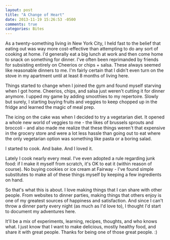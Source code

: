 ```yaml
---
layout: post
title: "A Change of Heart"
date: 2013-11-19 15:26:53 -0500
comments: true
categories: Bites 
---
```


As a twenty-something living in New York City, I held fast to the belief that eating out was way more cost-effective than attempting to do any sort of cooking at home. I'd generally eat a big lunch at work and then come home to snack on something for dinner. I've often been reprimanded by friends for subsisting entirely on Cheerios or chips + salsa. These always seemed like reasonable dinners to me. I'm fairly certain that I didn't even turn on the stove in my apartment until at least 8 months of living here.

Things started to change when I joined the gym and found myself starving when I got home. Cheerios, chips, and salsa just weren't cutting it for dinner anymore. I upped my game by adding smoothies to my repertoire. Slowly but surely, I starting buying fruits and veggies to keep chopped up in the fridge and learned the magic of meal prep.

The icing on the cake was when I decided to try a vegetarian diet. It opened a whole new world of veggies to me - the likes of brussels sprouts and broccoli - and also made me realize that these things weren't that expensive in the grocery store and were a lot less hassle than going out to eat where the only vegetarian option was something like pasta or a boring salad.

I started to cook. And bake. And I loved it.

Lately I cook nearly every meal. I've even adopted a rule regarding junk food: if I make it myself from scratch, it's OK to eat it (within reason of course). No buying cookies or ice cream at Fairway - I've found simple substitutes to make all of these things myself by keeping a few ingredients on hand.

So that's what this is about. I love making things that I can share with other people. From websites to dinner parties, making things that others enjoy is one of my greatest sources of happiness and satisfaction. And since I can't throw a dinner party every night (as much as I'd love to), I thought I'd start to document my adventures here.

It'll be a mix of experiments, learning, recipes, thoughts, and who knows what. I just know that I want to make delicious, mostly healthy food, and share it with great people. Thanks for being one of those great people. :)
